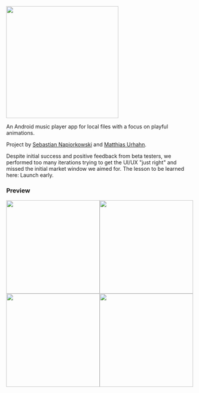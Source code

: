 <img src="https://user-images.githubusercontent.com/1439229/56851736-e1322b00-6912-11e9-8a9b-bdf68f0002c9.png" width="300">

An Android music player app for local files with a focus on playful animations.

Project by [Sebastian Napiorkowski](https://github.com/sebnapi) and [Matthias Urhahn](https://github.com/d4rken).

Despite initial success and positive feedback from beta testers, we performed too many iterations trying to get the UI/UX "just right" and missed the initial market window we aimed for. The lesson to be learned here: Launch early.

### Preview
<img src="https://user-images.githubusercontent.com/1439229/56851956-2e170100-6915-11e9-97bc-a73632ca4683.gif" width="250"><img src="https://user-images.githubusercontent.com/1439229/56851748-045cda80-6913-11e9-86ee-302b30d71389.png" width="250"><img src="https://user-images.githubusercontent.com/1439229/56851754-0fb00600-6913-11e9-98a1-426951a8388d.png" width="250"><img src="https://user-images.githubusercontent.com/1439229/56851755-1179c980-6913-11e9-9078-8861aed1d06e.png" width="250">
